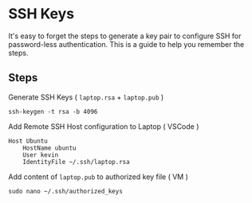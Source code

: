 # SSH Keys

It's easy to forget the steps to generate a key pair to configure SSH for password-less authentication. This is a guide to help you remember the steps.

## Steps

Generate SSH Keys ( `laptop.rsa` + `laptop.pub` )

```
ssh-keygen -t rsa -b 4096
```

Add Remote SSH Host configuration to Laptop ( VSCode )

```
Host Ubuntu
    HostName ubuntu
    User kevin
    IdentityFile ~/.ssh/laptop.rsa
```

Add content of `laptop.pub` to authorized key file ( VM )

```
sudo nano ~/.ssh/authorized_keys
```
